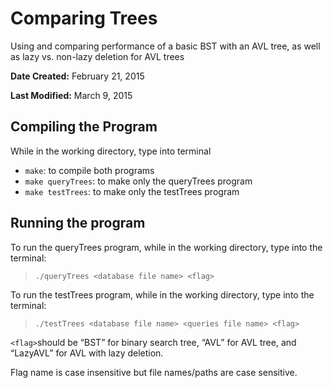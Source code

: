 # Comparing Trees
Using and comparing performance of a basic BST with an AVL tree, as well as lazy vs. non-lazy deletion for AVL trees

**Date Created:** February 21, 2015

**Last Modified:** March 9, 2015

## Compiling the Program
While in the working directory, type into terminal

- `make`: to compile both programs
- `make queryTrees`: to make only the queryTrees program
- `make testTrees`: to make only the testTrees program


## Running the program
To run the queryTrees program, while in the working directory, type into the
terminal: 
> `./queryTrees <database file name> <flag>`

To run the testTrees program, while in the working directory, type into the
terminal: 
> `./testTrees <database file name> <queries file name> <flag>`

`<flag>`should be “BST” for binary search tree, “AVL” for AVL tree, and
“LazyAVL” for AVL with lazy deletion.

Flag name is case insensitive but file names/paths are case sensitive.